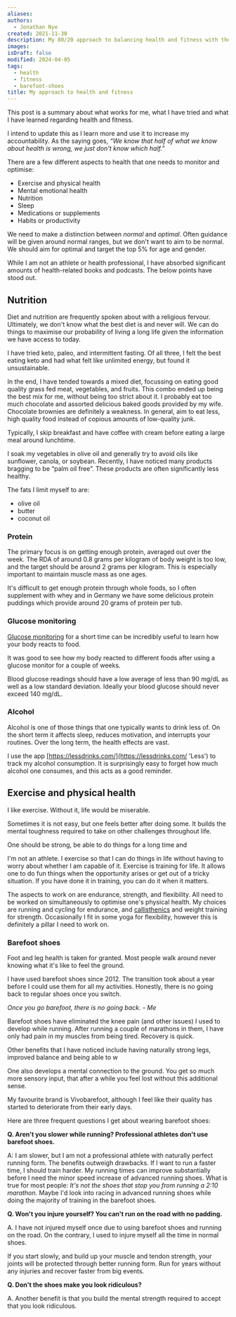 ```yaml
---
aliases: 
authors:
  - Jonathan Nye
created: 2021-11-30
description: My 80/20 approach to balancing health and fitness with the rest of life's demands.
images: 
isDraft: false
modified: 2024-04-05
tags:
  - health
  - fitness
  - barefoot-shoes
title: My approach to health and fitness
---
```


This post is a summary about what works for me, what I have tried and what I have learned regarding health and fitness.

I intend to update this as I learn more and use it to increase my accountability. As the saying goes, _“We know that half of what we know about health is wrong, we just don't know which half.”_

There are a few different aspects to health that one needs to monitor and optimise:

- Exercise and physical health
- Mental emotional health
- Nutrition
- Sleep
- Medications or supplements
- Habits or productivity

We need to make a distinction between *normal* and *optimal*. Often guidance will be given around normal ranges, but we don't want to aim to be normal. We should aim for optimal and target the top 5% for age and gender.

While I am not an athlete or health professional, I have absorbed significant amounts of health-related books and podcasts. The below points have stood out.

## Nutrition

Diet and nutrition are frequently spoken about with a religious fervour. Ultimately, we don't know what the best diet is and never will. 
We can do things to maximise our probability of living a long life given the information we have access to today.

I have tried keto, paleo, and intermittent fasting. Of all three, I felt the best eating keto and had what felt like unlimited energy, but found it unsustainable.

In the end, I have tended towards a mixed diet, focussing on eating good quality grass fed meat, vegetables, and fruits.
This combo ended up being the best mix for me, without being too strict about it.
I probably eat too much chocolate and assorted delicious baked goods provided by my wife. Chocolate brownies are definitely a weakness.
In general, aim to eat less, high quality food instead of copious amounts of low-quality junk.

Typically, I skip breakfast and have coffee with cream before eating a large meal around lunchtime.

I soak my vegetables in olive oil and generally try to avoid oils like sunflower, canola, or soybean. 
Recently, I have noticed many products bragging to be “palm oil free”. These products are often significantly less healthy.

The fats I limit myself to are:

- olive oil
- butter
- coconut oil

### Protein

The primary focus is on getting enough protein, averaged out over the week. The RDA of around 0.8 grams per kilogram of body weight is too low, and the target should be around 2 grams per kilogram. This is especially important to maintain muscle mass as one ages.

It's difficult to get enough protein through whole foods, so I often supplement with whey and in Germany we have some delicious protein puddings which provide around 20 grams of protein per tub.

### Glucose monitoring

[Glucose monitoring](https://peterattiamd.com/are-continuous-glucose-monitors-a-waste-of-time-for-people-without-diabetes/) for a short time can be incredibly useful to learn how your body reacts to food. 

It was good to see how my body reacted to different foods after using a glucose monitor for a couple of weeks.

Blood glucose readings should have a low average of less than 90 mg/dL as well as a low standard deviation. Ideally your blood glucose should never exceed 140 mg/dL.

### Alcohol

Alcohol is one of those things that one typically wants to drink less of. On the short term it affects sleep, reduces motivation, and interrupts your routines. Over the long term, the health effects are vast.

I use the app [https://lessdrinks.com/](https://lessdrinks.com/ 'Less') to track my alcohol consumption. It is surprisingly easy to forget how much alcohol one consumes, and this acts as a good reminder.

## Exercise and physical health

I like exercise. Without it, life would be miserable.

Sometimes it is not easy, but one feels better after doing some. It builds the mental toughness required to take on other challenges throughout life.

One should be strong, be able to do things for a long time and 

I'm not an athlete. I exercise so that I can do things in life without having to worry about whether I am capable of it. Exercise is training for life. It allows one to do fun things when the opportunity arises or get out of a tricky situation. If you have done it in training, you can do it when it matters.

The aspects to work on are endurance, strength, and flexibility. All need to be worked on simultaneously to optimise one's physical health. My choices are running and cycling for endurance, and [callisthenics](https://thenx.com/) and weight training for strength. Occasionally I fit in some yoga for flexibility, however this is definitely a pillar I need to work on.

### Barefoot shoes

Foot and leg health is taken for granted. Most people walk around never knowing what it's like to feel the ground.

I have used barefoot shoes since 2012.
The transition took about a year before I could use them for all my activities.
Honestly, there is no going back to regular shoes once you switch.

_Once you go barefoot, there is no going back. - Me_

Barefoot shoes have eliminated the knee pain (and other issues) I used to develop while running.
After running a couple of marathons in them, I have only had pain in my muscles from being tired. Recovery is quick.

Other benefits that I have noticed include having naturally strong legs, improved balance and being able to w

One also develops a mental connection to the ground. You get so much more sensory input, that after a while you feel lost without this additional sense.

My favourite brand is Vivobarefoot, although I feel like their quality has started to deteriorate from their early days.

Here are three frequent questions I get about wearing barefoot shoes:

**Q. Aren't you slower while running? Professional athletes don't use barefoot shoes.**

A: I am slower, but I am not a professional athlete with naturally perfect running form. The benefits outweigh drawbacks. If I want to run a faster time, I should train harder. My running times can improve substantially before I need the minor speed increase of advanced running shoes. What is true for most people: _It's not the shoes that stop you from running a 2:10 marathon._ Maybe I'd look into racing in advanced running shoes while doing the majority of training in the barefoot shoes.

**Q. Won't you injure yourself? You can't run on the road with no padding.**

A. I have not injured myself once due to using barefoot shoes and running on the road. On the contrary, I used to injure myself all the time in normal shoes.

If you start slowly, and build up your muscle and tendon strength, your joints will be protected through better running form. Run for years without any injuries and recover faster from big events.

**Q. Don't the shoes make you look ridiculous?**

A. Another benefit is that you build the mental strength required to accept that you look ridiculous.
